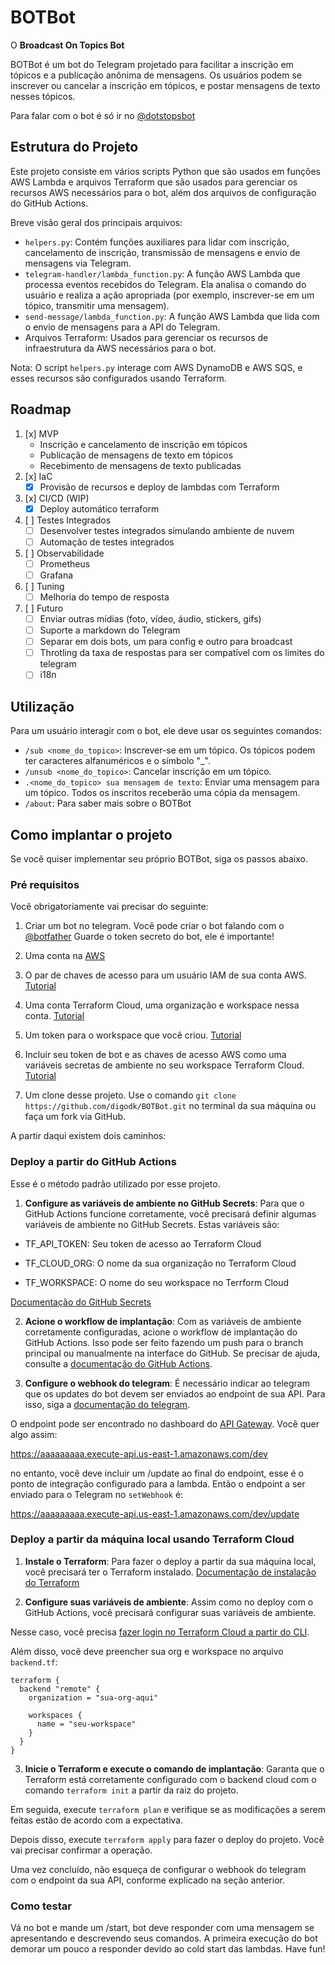 # BOTBot
O **Broadcast On Topics Bot**

BOTBot é um bot do Telegram projetado para facilitar a inscrição em tópicos e a publicação anônima de mensagens. Os usuários podem se inscrever ou cancelar a inscrição em tópicos, e postar mensagens de texto nesses tópicos.

Para falar com o bot é só ir no [@dotstopsbot](https://t.me/dotstopsbot)

## Estrutura do Projeto

Este projeto consiste em vários scripts Python que são usados em funções AWS Lambda e arquivos Terraform que são usados para gerenciar os recursos AWS necessários para o bot, além dos arquivos de configuração do GitHub Actions.

Breve visão geral dos principais arquivos:

- `helpers.py`: Contém funções auxiliares para lidar com inscrição, cancelamento de inscrição, transmissão de mensagens e envio de mensagens via Telegram.
- `telegram-handler/lambda_function.py`: A função AWS Lambda que processa eventos recebidos do Telegram. Ela analisa o comando do usuário e realiza a ação apropriada (por exemplo, inscrever-se em um tópico, transmitir uma mensagem).
- `send-message/lambda_function.py`: A função AWS Lambda que lida com o envio de mensagens para a API do Telegram.
- Arquivos Terraform: Usados para gerenciar os recursos de infraestrutura da AWS necessários para o bot.

Nota: O script `helpers.py` interage com AWS DynamoDB e AWS SQS, e esses recursos são configurados usando Terraform.

## Roadmap
1. [x] MVP
    - Inscrição e cancelamento de inscrição em tópicos
    - Publicação de mensagens de texto em tópicos
    - Recebimento de mensagens de texto publicadas
2. [x] IaC
    - [x] Provisão de recursos e deploy de lambdas com Terraform
3. [x] CI/CD (WIP)
    - [x] Deploy automático terraform
4. [ ] Testes Integrados
    - [ ] Desenvolver testes integrados simulando ambiente de nuvem
    - [ ] Automação de testes integrados
5. [ ] Observabilidade
    - [ ] Prometheus
    - [ ] Grafana
6. [ ] Tuning
    - [ ] Melhoria do tempo de resposta
7. [ ] Futuro
    - [ ] Enviar outras mídias (foto, vídeo, áudio, stickers, gifs)
    - [ ] Suporte a markdown do Telegram
    - [ ] Separar em dois bots, um para config e outro para broadcast
    - [ ] Throtling da taxa de respostas para ser compatível com os limites do telegram
    - [ ] i18n

## Utilização

Para um usuário interagir com o bot, ele deve usar os seguintes comandos:

- `/sub <nome_do_topico>`: Inscrever-se em um tópico. Os tópicos podem ter caracteres alfanuméricos e o símbolo "_".
- `/unsub <nome_do_topico>`: Cancelar inscrição em um tópico.
- `.<nome_do_topico> sua mensagem de texto`: Enviar uma mensagem para um tópico. Todos os inscritos receberão uma cópia da mensagem.
- `/about`: Para saber mais sobre o BOTBot

## Como implantar o projeto

Se você quiser implementar seu próprio BOTBot, siga os passos abaixo.

### Pré requisitos

Você obrigatoriamente vai precisar do seguinte:

1. Criar um bot no telegram. Você pode criar o bot falando com o [@botfather](https://t.me/BotFather)
Guarde o token secreto do bot, ele é importante!

2. Uma conta na [AWS](https://aws.amazon.com/)

3. O par de chaves de acesso para um usuário IAM de sua conta AWS. [Tutorial](https://docs.aws.amazon.com/pt_br/powershell/latest/userguide/pstools-appendix-sign-up.html)

3. Uma conta Terraform Cloud, uma organização e workspace nessa conta. [Tutorial](https://developer.hashicorp.com/terraform/tutorials/cloud-get-started/cloud-sign-up)

4. Um token para o workspace que você criou. [Tutorial](https://developer.hashicorp.com/terraform/cloud-docs/users-teams-organizations/api-tokens)

5. Incluir seu token de bot e as chaves de acesso AWS como uma variáveis secretas de ambiente no seu workspace Terraform Cloud. [Tutorial](https://developer.hashicorp.com/terraform/cloud-docs/workspaces/variables)

6. Um clone desse projeto. Use o comando `git clone https://github.com/digodk/BOTBot.git` no terminal da sua máquina ou faça um fork via GitHub.

A partir daqui existem dois caminhos:

### Deploy a partir do GitHub Actions

Esse é o método padrão utilizado por esse projeto.

1. **Configure as variáveis de ambiente no GitHub Secrets**: Para que o GitHub Actions funcione corretamente, você precisará definir algumas variáveis de ambiente no GitHub Secrets. Estas variáveis são:

- TF_API_TOKEN: Seu token de acesso ao Terraform Cloud

- TF_CLOUD_ORG: O nome da sua organização no Terraform Cloud

- TF_WORKSPACE: O nome do seu workspace no Terrform Cloud

[Documentação do GitHub Secrets](https://docs.github.com/pt/actions/reference/encrypted-secrets)

2. **Acione o workflow de implantação**: Com as variáveis de ambiente corretamente configuradas, acione o workflow de implantação do GitHub Actions. Isso pode ser feito fazendo um push para o branch principal ou manualmente na interface do GitHub. Se precisar de ajuda, consulte a [documentação do GitHub Actions](https://docs.github.com/pt/actions/managing-workflow-runs/manually-running-a-workflow).

3. **Configure o webhook do telegram**: É necessário indicar ao telegram que os updates do bot devem ser enviados ao endpoint de sua API. Para isso, siga a [documentação do telegram](https://core.telegram.org/bots/api#setwebhook). 

O endpoint pode ser encontrado no dashboard do [API Gateway](https://us-east-1.console.aws.amazon.com/apigateway). Você quer algo assim:

https://aaaaaaaaa.execute-api.us-east-1.amazonaws.com/dev

no entanto, você deve incluir um /update ao final do endpoint, esse é o ponto de integração configurado para a lambda. Então o endpoint a ser enviado para o Telegram no `setWebhook` é:

https://aaaaaaaaa.execute-api.us-east-1.amazonaws.com/dev/update


### Deploy a partir da máquina local usando Terraform Cloud

1. **Instale o Terraform**: Para fazer o deploy a partir da sua máquina local, você precisará ter o Terraform instalado. [Documentação de instalação do Terraform](https://learn.hashicorp.com/tutorials/terraform/install-cli)

2. **Configure suas variáveis de ambiente**: Assim como no deploy com o GitHub Actions, você precisará configurar suas variáveis de ambiente. 

Nesse caso, você precisa [fazer login no Terraform Cloud a partir do CLI](https://developer.hashicorp.com/terraform/tutorials/0-13/cloud-login).

Além disso, você deve preencher sua org e workspace no arquivo `backend.tf`:

```
terraform {
  backend "remote" {
    organization = "sua-org-aqui"

    workspaces {
      name = "seu-workspace"
    }
  }
}
```

3. **Inicie o Terraform e execute o comando de implantação**: Garanta que o Terraform está corretamente configurado com o backend cloud com o comando `terraform init` a partir da raiz do projeto. 

Em seguida, execute `terraform plan` e verifique se as modificações a serem feitas estão de acordo com a expectativa. 

Depois disso, execute `terraform apply` para fazer o deploy do projeto. Você vai precisar confirmar a operação.

Uma vez concluído, não esqueça de configurar o webhook do telegram com o endpoint da sua API, conforme explicado na seção anterior.

### Como testar

Vá no bot e mande um /start, bot deve responder com uma mensagem se apresentando e descrevendo seus comandos. A primeira execução do bot demorar um pouco a responder devido ao cold start das lambdas. Have fun!
